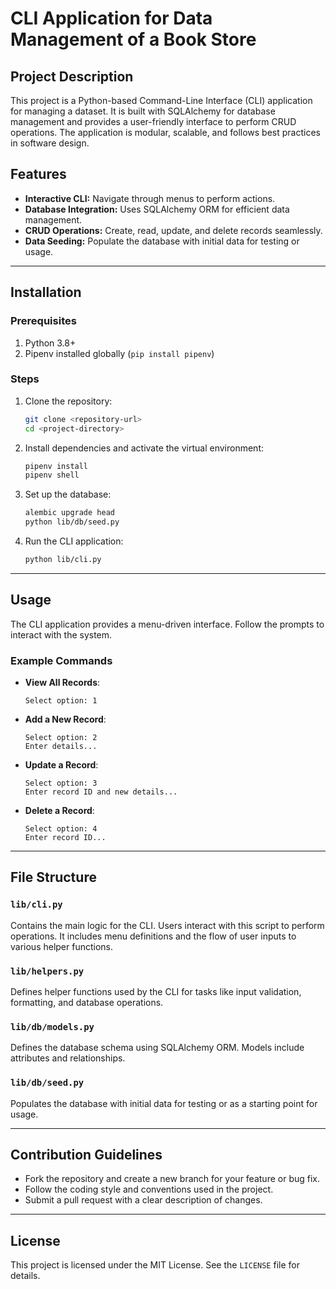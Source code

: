# CLI Application for Data Management of a Book Store

## Project Description
This project is a Python-based Command-Line Interface (CLI) application for managing a dataset. It is built with SQLAlchemy for database management and provides a user-friendly interface to perform CRUD operations. The application is modular, scalable, and follows best practices in software design.

## Features
- **Interactive CLI:** Navigate through menus to perform actions.
- **Database Integration:** Uses SQLAlchemy ORM for efficient data management.
- **CRUD Operations:** Create, read, update, and delete records seamlessly.
- **Data Seeding:** Populate the database with initial data for testing or usage.

---

## Installation

### Prerequisites
1. Python 3.8+
2. Pipenv installed globally (`pip install pipenv`)

### Steps
1. Clone the repository:
    ```bash
    git clone <repository-url>
    cd <project-directory>
    ```

2. Install dependencies and activate the virtual environment:
    ```bash
    pipenv install
    pipenv shell
    ```

3. Set up the database:
    ```bash
    alembic upgrade head
    python lib/db/seed.py
    ```

4. Run the CLI application:
    ```bash
    python lib/cli.py
    ```

---

## Usage
The CLI application provides a menu-driven interface. Follow the prompts to interact with the system.

### Example Commands
- **View All Records**:
    ```
    Select option: 1
    ```
- **Add a New Record**:
    ```
    Select option: 2
    Enter details...
    ```
- **Update a Record**:
    ```
    Select option: 3
    Enter record ID and new details...
    ```
- **Delete a Record**:
    ```
    Select option: 4
    Enter record ID...
    ```

---

## File Structure

### `lib/cli.py`
Contains the main logic for the CLI. Users interact with this script to perform operations. It includes menu definitions and the flow of user inputs to various helper functions.

### `lib/helpers.py`
Defines helper functions used by the CLI for tasks like input validation, formatting, and database operations.

### `lib/db/models.py`
Defines the database schema using SQLAlchemy ORM. Models include attributes and relationships.

### `lib/db/seed.py`
Populates the database with initial data for testing or as a starting point for usage.

---

## Contribution Guidelines
- Fork the repository and create a new branch for your feature or bug fix.
- Follow the coding style and conventions used in the project.
- Submit a pull request with a clear description of changes.

---

## License
This project is licensed under the MIT License. See the `LICENSE` file for details.
